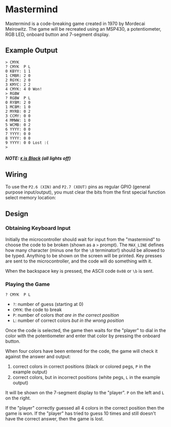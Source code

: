 # Mastermind

Mastermind is a code-breaking game created in 1970 by Mordecai Meirowitz. The game will be recreated using an MSP430, a potentiometer, RGB LED, onboard button and 7-segment display.

## Example Output

```
> CMYK
? CMYK  P L
0 KBYY: 1 1
1 CMBR: 2 0
2 RGYK: 2 0
3 KMYC: 2 2
4 CMYK: 4 0 Won!
> RGBW
? RGBW  P L
0 RYBM: 2 0
1 MCBM: 1 0
2 MYRB: 0 2
3 CCMY: 0 0
4 MMWW: 1 0
5 WCMB: 0 2
6 YYYY: 0 0
7 YYYY: 0 0
8 YYYY: 0 0
9 YYYY: 0 0 Lost :(
>
```

##### NOTE: [`K` is Black](https://en.wikipedia.org/wiki/CMYK_color_model) (all lights off)

## Wiring

To use the `P2.6 (XIN)` and `P2.7 (XOUT)` pins as regular GPIO (general purpose input/output), you must clear the bits from the first special function select memory location:

## Design

### Obtaining Keyboard Input

Initially the microcontroller should wait for input from the "mastermind" to choose the code to be broken (shown as a `>` prompt). The `MAX_LINE` defines how many character (minus one for the `\0` terminator!) should be allowed to be typed. Anything to be shown on the screen will be printed. Key presses are sent to the microcontroller, and the code will do something with it.

When the backspace key is pressed, the ASCII code `0x08` or `\b` is sent.

### Playing the Game

```
? CMYK  P L
```

* `?`: number of guess (starting at 0)
* `CMYK`: the code to break
* `P`: number of colors _that are in the correct position_
* `L`: number of correct colors _but in the wrong position_

Once the code is selected, the game then waits for the "player" to dial in the color with the potentiometer and enter that color by pressing the onboard button.

When four colors have been entered for the code, the game will check it against the answer and output:

1. correct colors in correct positions (black or colored pegs, `P` in the example output)
1. correct colors, but in incorrect positions (white pegs, `L` in the example output)

It will be shown on the 7-segment display to the "player". `P` on the left and `L` on the right.

If the "player" correctly guessed all 4 colors in the correct position then the game is won. If the "player" has tried to guess 10 times and still doesn't have the correct answer, then the game is lost.
